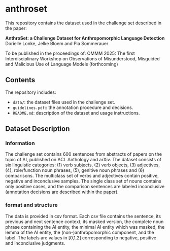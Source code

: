 # anthroset

This repository contains the dataset used in the challenge set described in the paper:

**AnthroSet: a Challenge Dataset for Anthropomorphic Language Detection**  
Dorielle Lonke, Jelke Bloem and Pia Sommerauer

To be published in the proceedings of: OMMM 2025: The first Interdisciplinary Workshop on Observations of Misunderstood, Misguided and Malicious Use of Language Models (forthcoming)

## Contents

The repository includes:

- `data/`: the dataset files used in the challenge set.
- `guidelines.pdf`:: the annotation procedure and decisions.
- `README.md`: description of the dataset and usage instructions.

## Dataset Description

### Information

The challenge set contains 600 sentences from abstracts of papers on the topic of AI, published on ACL Anthology and arXiv.
The dataset consists of six linguistic categories: (1) verb subjects, (2) verb objects, (3) adjectives, (4), role/function noun phrases, (5), genitive noun phrases and (6) comparisons. The multiclass set of verbs and adjectives contain positive, negative and inconclusive samples. The single class set of nouns contains only positive cases, and the comparison sentences are labeled inconclusive (annotation decisions are described within the paper). 

### format and structure

The data is provided in csv format. Each csv file contains the sentence, its previous and next sentence context, its masked version, the complete noun phrase containing the AI entity, the minimal AI entity which was masked, the lemma of the AI entity, the (non-)anthropomorphic component, and the label. The labels are values in [0,1,2] corresponding to negative, positive and inconclusive judgments.
